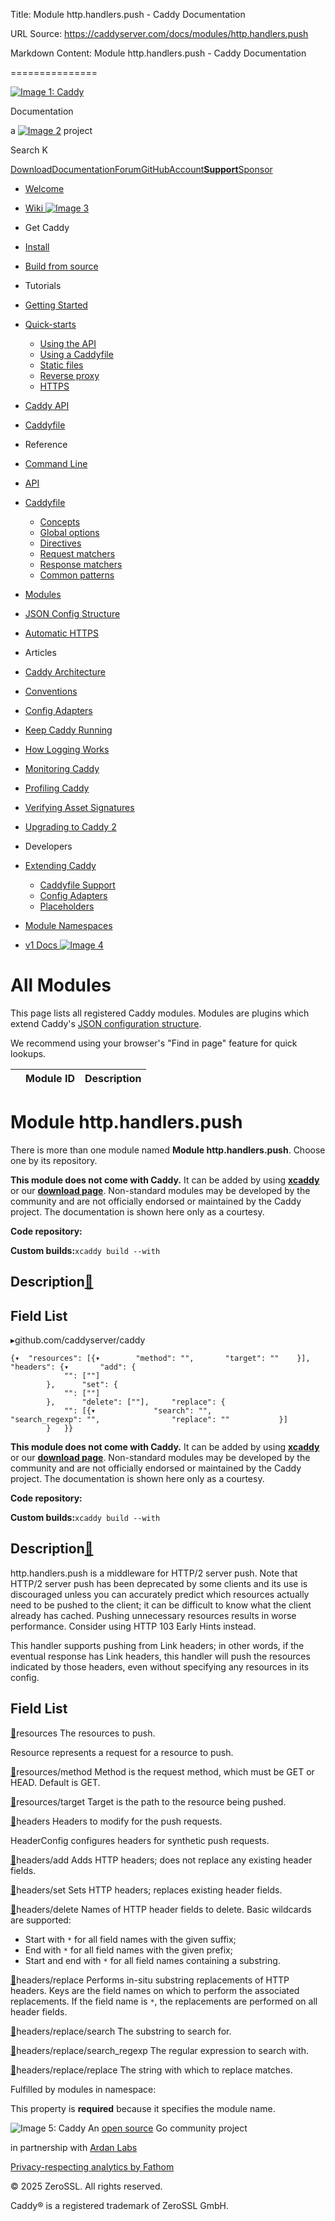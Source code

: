 Title: Module http.handlers.push - Caddy Documentation

URL Source: https://caddyserver.com/docs/modules/http.handlers.push

Markdown Content:
Module http.handlers.push - Caddy Documentation

===============

[![Image 1: Caddy](https://caddyserver.com/old/resources/images/caddy-logo.svg)](https://caddyserver.com/)

Documentation

 a [![Image 2](https://caddyserver.com/old/resources/images/zerossl-logo.svg)](https://zerossl.com/) project 

Search K

[Download](https://caddyserver.com/download)[Documentation](https://caddyserver.com/docs/)[Forum](https://caddy.community/)[GitHub](https://github.com/caddyserver/caddy)[Account](https://caddyserver.com/account/)[**Support**](https://caddyserver.com/support)[Sponsor](https://caddyserver.com/sponsor)
*   [Welcome](https://caddyserver.com/docs/)
*   [Wiki ![Image 3](https://caddyserver.com/old/resources/images/external-link.svg)](https://caddy.community/c/wiki/13)
*   Get Caddy
*   [Install](https://caddyserver.com/docs/install)
*   [Build from source](https://caddyserver.com/docs/build)
*   Tutorials
*   [Getting Started](https://caddyserver.com/docs/getting-started)
*   [Quick-starts](https://caddyserver.com/docs/quick-starts)
    *   [Using the API](https://caddyserver.com/docs/quick-starts/api)
    *   [Using a Caddyfile](https://caddyserver.com/docs/quick-starts/caddyfile)
    *   [Static files](https://caddyserver.com/docs/quick-starts/static-files)
    *   [Reverse proxy](https://caddyserver.com/docs/quick-starts/reverse-proxy)
    *   [HTTPS](https://caddyserver.com/docs/quick-starts/https)

*   [Caddy API](https://caddyserver.com/docs/api-tutorial)
*   [Caddyfile](https://caddyserver.com/docs/caddyfile-tutorial)
*   Reference
*   [Command Line](https://caddyserver.com/docs/command-line)
*   [API](https://caddyserver.com/docs/api)
*   [Caddyfile](https://caddyserver.com/docs/caddyfile)
    *   [Concepts](https://caddyserver.com/docs/caddyfile/concepts)
    *   [Global options](https://caddyserver.com/docs/caddyfile/options)
    *   [Directives](https://caddyserver.com/docs/caddyfile/directives)
    *   [Request matchers](https://caddyserver.com/docs/caddyfile/matchers)
    *   [Response matchers](https://caddyserver.com/docs/caddyfile/response-matchers)
    *   [Common patterns](https://caddyserver.com/docs/caddyfile/patterns)

*   [Modules](https://caddyserver.com/docs/modules/)
*   [JSON Config Structure](https://caddyserver.com/docs/json/)
*   [Automatic HTTPS](https://caddyserver.com/docs/automatic-https)
*   Articles
*   [Caddy Architecture](https://caddyserver.com/docs/architecture)
*   [Conventions](https://caddyserver.com/docs/conventions)
*   [Config Adapters](https://caddyserver.com/docs/config-adapters)
*   [Keep Caddy Running](https://caddyserver.com/docs/running)
*   [How Logging Works](https://caddyserver.com/docs/logging)
*   [Monitoring Caddy](https://caddyserver.com/docs/metrics)
*   [Profiling Caddy](https://caddyserver.com/docs/profiling)
*   [Verifying Asset Signatures](https://caddyserver.com/docs/signature-verification)
*   [Upgrading to Caddy 2](https://caddyserver.com/docs/v2-upgrade)
*   Developers
*   [Extending Caddy](https://caddyserver.com/docs/extending-caddy)
    *   [Caddyfile Support](https://caddyserver.com/docs/extending-caddy/caddyfile)
    *   [Config Adapters](https://caddyserver.com/docs/extending-caddy/config-adapters)
    *   [Placeholders](https://caddyserver.com/docs/extending-caddy/placeholders)

*   [Module Namespaces](https://caddyserver.com/docs/extending-caddy/namespaces)

*   [v1 Docs ![Image 4](https://caddyserver.com/old/resources/images/external-link.svg)](https://caddyserver.com/caddy-v1-docs-archive.tar.gz)

All Modules
===========

This page lists all registered Caddy modules. Modules are plugins which extend Caddy's [JSON configuration structure](https://caddyserver.com/docs/json/).

We recommend using your browser's "Find in page" feature for quick lookups.

|  | Module ID | Description |
| --- | --- | --- |

Module http.handlers.push
=========================

 There is more than one module named **Module http.handlers.push**. Choose one by its repository. 

**This module does not come with Caddy.** It can be added by using **[xcaddy](https://caddyserver.com/docs/build#xcaddy)** or our **[download page](https://caddyserver.com/download)**. Non-standard modules may be developed by the community and are not officially endorsed or maintained by the Caddy project. The documentation is shown here only as a courtesy. 

**Code repository: [](javascript:)**

**Custom builds:**`xcaddy build --with`

Description[🔗](https://caddyserver.com/docs/modules/http.handlers.push#docs "Direct link")
-------------------------------------------------------------------------------------------

Field List
----------

▸github.com/caddyserver/caddy

```
{▾	"resources": [{▾		"method": "",		"target": ""	}],	"headers": {▾		"add": {
			"": [""]
		},		"set": {
			"": [""]
		},		"delete": [""],		"replace": {
			"": [{▾				"search": "",				"search_regexp": "",				"replace": ""			}]
		}	}}
```

**This module does not come with Caddy.** It can be added by using **[xcaddy](https://caddyserver.com/docs/build#xcaddy)** or our **[download page](https://caddyserver.com/download)**. Non-standard modules may be developed by the community and are not officially endorsed or maintained by the Caddy project. The documentation is shown here only as a courtesy. 

**Code repository: [](javascript:)**

**Custom builds:**`xcaddy build --with`

Description[🔗](https://caddyserver.com/docs/modules/http.handlers.push#docs "Direct link")
-------------------------------------------------------------------------------------------

http.handlers.push is a middleware for HTTP/2 server push. Note that HTTP/2 server push has been deprecated by some clients and its use is discouraged unless you can accurately predict which resources actually need to be pushed to the client; it can be difficult to know what the client already has cached. Pushing unnecessary resources results in worse performance. Consider using HTTP 103 Early Hints instead.

This handler supports pushing from Link headers; in other words, if the eventual response has Link headers, this handler will push the resources indicated by those headers, even without specifying any resources in its config.

Field List
----------

[🔗](https://caddyserver.com/docs/modules/http.handlers.push#resources)resources
The resources to push.

Resource represents a request for a resource to push.

[🔗](https://caddyserver.com/docs/modules/http.handlers.push#resources/method)resources/method
Method is the request method, which must be GET or HEAD. Default is GET.

[🔗](https://caddyserver.com/docs/modules/http.handlers.push#resources/target)resources/target
Target is the path to the resource being pushed.

[🔗](https://caddyserver.com/docs/modules/http.handlers.push#headers)headers
Headers to modify for the push requests.

HeaderConfig configures headers for synthetic push requests.

[🔗](https://caddyserver.com/docs/modules/http.handlers.push#headers/add)headers/add
Adds HTTP headers; does not replace any existing header fields.

[🔗](https://caddyserver.com/docs/modules/http.handlers.push#headers/set)headers/set
Sets HTTP headers; replaces existing header fields.

[🔗](https://caddyserver.com/docs/modules/http.handlers.push#headers/delete)headers/delete
Names of HTTP header fields to delete. Basic wildcards are supported:

*   Start with `*` for all field names with the given suffix;
*   End with `*` for all field names with the given prefix;
*   Start and end with `*` for all field names containing a substring.

[🔗](https://caddyserver.com/docs/modules/http.handlers.push#headers/replace)headers/replace
Performs in-situ substring replacements of HTTP headers. Keys are the field names on which to perform the associated replacements. If the field name is `*`, the replacements are performed on all header fields.

[🔗](https://caddyserver.com/docs/modules/http.handlers.push#headers/replace/search)headers/replace/search
The substring to search for.

[🔗](https://caddyserver.com/docs/modules/http.handlers.push#headers/replace/search_regexp)headers/replace/search_regexp
The regular expression to search with.

[🔗](https://caddyserver.com/docs/modules/http.handlers.push#headers/replace/replace)headers/replace/replace
The string with which to replace matches.

Fulfilled by modules in namespace:

This property is **required** because it specifies the module name.

![Image 5: Caddy](https://caddyserver.com/old/resources/images/caddy-logo.svg) An [open source](https://github.com/caddyserver/caddy) Go community project 

 in partnership with [Ardan Labs](https://www.ardanlabs.com/)

[Privacy-respecting analytics by Fathom](https://usefathom.com/ref/AUKNWU)

 © 2025 ZeroSSL. All rights reserved. 

 Caddy® is a registered trademark of ZeroSSL GmbH.
